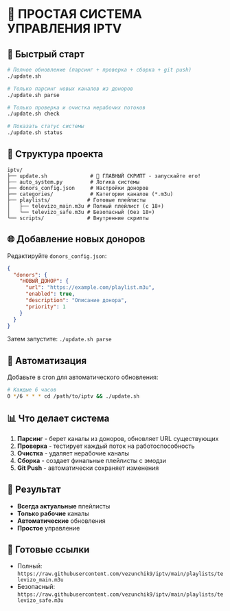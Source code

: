 # 🎯 ПРОСТАЯ СИСТЕМА УПРАВЛЕНИЯ IPTV

## 🚀 Быстрый старт

```bash
# Полное обновление (парсинг + проверка + сборка + git push)
./update.sh

# Только парсинг новых каналов из доноров
./update.sh parse

# Только проверка и очистка нерабочих потоков
./update.sh check

# Показать статус системы
./update.sh status
```

## 📁 Структура проекта

```
iptv/
├── update.sh              # 🎯 ГЛАВНЫЙ СКРИПТ - запускайте его!
├── auto_system.py         # Логика системы
├── donors_config.json     # Настройки доноров
├── categories/            # Категории каналов (*.m3u)
├── playlists/            # Готовые плейлисты
│   ├── televizo_main.m3u # Полный плейлист (с 18+)
│   └── televizo_safe.m3u # Безопасный (без 18+)
└── scripts/              # Внутренние скрипты
```

## 🌐 Добавление новых доноров

Редактируйте `donors_config.json`:

```json
{
  "donors": {
    "НОВЫЙ_ДОНОР": {
      "url": "https://example.com/playlist.m3u",
      "enabled": true,
      "description": "Описание донора",
      "priority": 1
    }
  }
}
```

Затем запустите: `./update.sh parse`

## 🔄 Автоматизация

Добавьте в cron для автоматического обновления:

```bash
# Каждые 6 часов
0 */6 * * * cd /path/to/iptv && ./update.sh
```

## 📊 Что делает система

1. **Парсинг** - берет каналы из доноров, обновляет URL существующих
2. **Проверка** - тестирует каждый поток на работоспособность  
3. **Очистка** - удаляет нерабочие каналы
4. **Сборка** - создает финальные плейлисты с эмодзи
5. **Git Push** - автоматически сохраняет изменения

## 🎯 Результат

- **Всегда актуальные** плейлисты
- **Только рабочие** каналы  
- **Автоматические** обновления
- **Простое** управление

## 🔗 Готовые ссылки

- Полный: `https://raw.githubusercontent.com/vezunchik9/iptv/main/playlists/televizo_main.m3u`
- Безопасный: `https://raw.githubusercontent.com/vezunchik9/iptv/main/playlists/televizo_safe.m3u`
